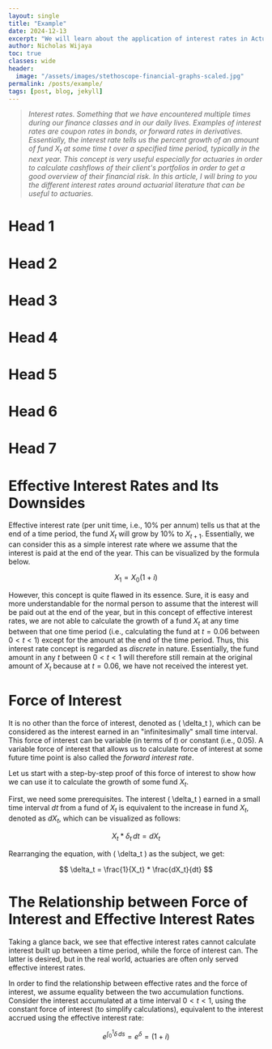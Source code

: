 ```yaml
---
layout: single
title: "Example"
date: 2024-12-13
excerpt: "We will learn about the application of interest rates in Actuarial Science."
author: Nicholas Wijaya
toc: true
classes: wide
header: 
  image: "/assets/images/stethoscope-financial-graphs-scaled.jpg"
permalink: /posts/example/
tags: [post, blog, jekyll]
---
```


> *Interest rates. Something that we have encountered multiple times during our finance classes and in our daily lives. Examples of interest rates are coupon rates in bonds, or forward rates in derivatives. Essentially, the interest rate tells us the percent growth of an amount of fund $X_t$ at some time t over a specified time period, typically in the next year. This concept is very useful especially for actuaries in order to calculate cashflows of their client's portfolios in order to get a good overview of their financial risk. In this article, I will bring to you the different interest rates around actuarial literature that can be useful to actuaries.*

# Head 1

# Head 2

# Head 3

# Head 4

# Head 5

# Head 6

# Head 7

# Effective Interest Rates and Its Downsides

Effective interest rate (per unit time, i.e., 10% per annum) tells us that at the end of a time period, the fund $X_t$ will grow by 10% to $X_{t+1}$. Essentially, we can consider this as a simple interest rate where we assume that the interest is paid at the end of the year. This can be visualized by the formula below.

$$
X_1 = X_0(1+i)
$$

However, this concept is quite flawed in its essence. Sure, it is easy and more understandable for the normal person to assume that the interest will be paid out at the end of the year, but in this concept of effective interest rates, we are not able to calculate the growth of a fund $X_t$ at any time between that one time period (i.e., calculating the fund at $t=0.06$ between $0<t<1$) except for the amount at the end of the time period. Thus, this interest rate concept is regarded as *discrete* in nature. Essentially, the fund amount in any $t$ between $0<t<1$ will therefore still remain at the original amount of $X_t$ because at $t=0.06$, we have not received the interest yet.

# Force of Interest

It is no other than the force of interest, denoted as \( \delta_t \), which can be considered as the interest earned in an "infinitesimally" small time interval. This force of interest can be variable (in terms of $t$) or constant (i.e., 0.05). A variable force of interest that allows us to calculate force of interest at some future time point is also called the *forward interest rate*.

Let us start with a step-by-step proof of this force of interest to show how we can use it to calculate the growth of some fund $X_t$.

First, we need some prerequisites. The interest \( \delta_t \) earned in a small time interval $dt$ from a fund of $X_t$ is equivalent to the increase in fund $X_t$, denoted as $dX_t$, which can be visualized as follows:

$$
X_t * \delta_t \, dt = dX_t
$$

Rearranging the equation, with \( \delta_t \) as the subject, we get:

$$
\delta_t = \frac{1}{X_t} * \frac{dX_t}{dt}
$$

# The Relationship between Force of Interest and Effective Interest Rates

Taking a glance back, we see that effective interest rates cannot calculate interest built up between a time period, while the force of interest can. The latter is desired, but in the real world, actuaries are often only served effective interest rates. 

In order to find the relationship between effective rates and the force of interest, we assume equality between the two accumulation functions. Consider the interest accumulated at a time interval $0<t<1$, using the constant force of interest (to simplify calculations), equivalent to the interest accrued using the effective interest rate:

$$
e^{\int_0^1 \delta \, ds} = e^{\delta} = (1+i)
$$
